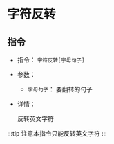 # 字符反转

## 指令

- 指令： `字符反转[字母句子]`

- 参数：

  - `字母句子`： 要翻转的句子

- 详情：

  反转英文字符

:::tip
注意本指令只能反转英文字符
:::
